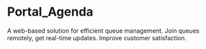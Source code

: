 # Portal_Agenda
A web-based solution for efficient queue management. Join queues remotely, get real-time updates. Improve customer satisfaction.
